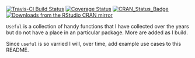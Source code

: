 <!-- README.md is generated from README.Rmd. Please edit that file -->
[![Travis-CI Build Status](https://travis-ci.org/jaredlander/useful.svg?branch=master)](https://travis-ci.org/jaredlander/useful) [![Coverage Status](https://img.shields.io/codecov/c/github/jaredlander/useful/master.svg)](https://codecov.io/github/jaredlander/useful?branch=master) [![CRAN\_Status\_Badge](http://www.r-pkg.org/badges/version/useful)](https://cran.r-project.org/package=useful) [![Downloads from the RStudio CRAN mirror](http://cranlogs.r-pkg.org/badges/useful)](https://cran.r-project.org/package=useful)

`Useful` is a collection of handy functions that I have collected over the years but do not have a place in an particular package. More are added as I build.

Since `useful` is so varried I will, over time, add example use cases to this README.
